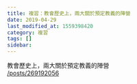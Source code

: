 ```yaml
---
title: 複習：教會歷史上，兩大關於預定教義的陣營
date: 2019-04-29
last_modified_at: 1559398420
category: 複習
tags: []
sidebar: 
---
```


<p>教會歷史上，兩大關於預定教義的陣營<br/>
<a href="/posts/269192056" target="_blank">/posts/269192056</a></p>
<p> </p>
